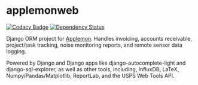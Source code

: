 # applemonweb

[![Codacy Badge](https://api.codacy.com/project/badge/Grade/0185fe71601d465b9dea07709f2ddeb4)](https://www.codacy.com/app/dara/applemonweb)
[![Dependency Status](https://www.versioneye.com/user/projects/57e022566dfcd00047c51e76/badge.svg?style=flat)](https://www.versioneye.com/user/projects/57e022566dfcd00047c51e76)

Django ORM project for [Applemon](https://applemon.com/).
Handles invoicing, accounts receivable, project/task tracking,
noise monitoring reports, and remote sensor data logging.

Powered by Django and Django apps like django-autocomplete-light and
django-sql-explorer, as well as other tools, including,
InfluxDB, LaTeX, Numpy/Pandas/Matplotlib, ReportLab, and the
USPS Web Tools API.
